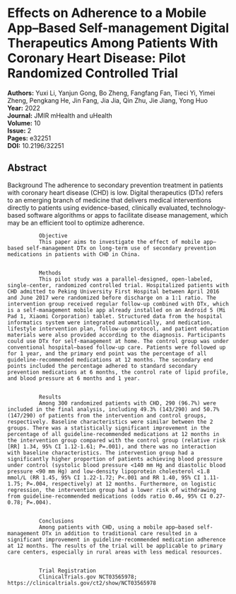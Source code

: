 # Effects on Adherence to a Mobile App–Based Self-management Digital Therapeutics Among Patients With Coronary Heart Disease: Pilot Randomized Controlled Trial

**Authors:** Yuxi Li, Yanjun Gong, Bo Zheng, Fangfang Fan, Tieci Yi, Yimei Zheng, Pengkang He, Jin Fang, Jia Jia, Qin Zhu, Jie Jiang, Yong Huo  
**Year:** 2022  
**Journal:** JMIR mHealth and uHealth  
**Volume:** 10  
**Issue:** 2  
**Pages:** e32251  
**DOI:** 10.2196/32251  

## Abstract
Background
              The adherence to secondary prevention treatment in patients with coronary heart disease (CHD) is low. Digital therapeutics (DTx) refers to an emerging branch of medicine that delivers medical interventions directly to patients using evidence-based, clinically evaluated, technology-based software algorithms or apps to facilitate disease management, which may be an efficient tool to optimize adherence.
            
            
              Objective
              This paper aims to investigate the effect of mobile app–based self-management DTx on long-term use of secondary prevention medications in patients with CHD in China.
            
            
              Methods
              This pilot study was a parallel-designed, open-labeled, single-center, randomized controlled trial. Hospitalized patients with CHD admitted to Peking University First Hospital between April 2016 and June 2017 were randomized before discharge on a 1:1 ratio. The intervention group received regular follow-up combined with DTx, which is a self-management mobile app already installed on an Android 5 (Mi Pad 1, Xiaomi Corporation) tablet. Structured data from the hospital informatics system were integrated automatically, and medication, lifestyle intervention plan, follow-up protocol, and patient education materials were also provided according to the diagnosis. Participants could use DTx for self-management at home. The control group was under conventional hospital–based follow-up care. Patients were followed up for 1 year, and the primary end point was the percentage of all guideline-recommended medications at 12 months. The secondary end points included the percentage adhered to standard secondary prevention medications at 6 months, the control rate of lipid profile, and blood pressure at 6 months and 1 year.
            
            
              Results
              Among 300 randomized patients with CHD, 290 (96.7%) were included in the final analysis, including 49.3% (143/290) and 50.7% (147/290) of patients from the intervention and control groups, respectively. Baseline characteristics were similar between the 2 groups. There was a statistically significant improvement in the percentage of all guideline-recommended medications at 12 months in the intervention group compared with the control group (relative risk [RR] 1.34, 95% CI 1.12-1.61; P=.001), and there was no interaction with baseline characteristics. The intervention group had a significantly higher proportion of patients achieving blood pressure under control (systolic blood pressure <140 mm Hg and diastolic blood pressure <90 mm Hg) and low-density lipoprotein cholesterol <1.8 mmol/L (RR 1.45, 95% CI 1.22-1.72; P<.001 and RR 1.40, 95% CI 1.11-1.75; P=.004, respectively) at 12 months. Furthermore, on logistic regression, the intervention group had a lower risk of withdrawing from guideline-recommended medications (odds ratio 0.46, 95% CI 0.27-0.78; P=.004).
            
            
              Conclusions
              Among patients with CHD, using a mobile app–based self-management DTx in addition to traditional care resulted in a significant improvement in guideline-recommended medication adherence at 12 months. The results of the trial will be applicable to primary care centers, especially in rural areas with less medical resources.
            
            
              Trial Registration
              ClinicalTrials.gov NCT03565978; https://clinicaltrials.gov/ct2/show/NCT03565978

